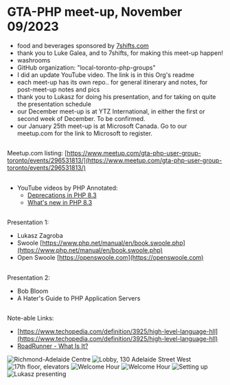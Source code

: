 # GTA-PHP meet-up, November 09/2023

- food and beverages sponsored by [7shifts.com](https://www.7shifts.com)
- thank you to Luke Galea, and to 7shifts, for making this meet-up happen!
- washrooms
- GitHub organization: "local-toronto-php-groups"
- I did an update YouTube video. The link is in this Org's readme
- each meet-up has its own repo.. for general itinerary and notes, for post-meet-up notes and pics
- thank you to Lukasz for doing his presentation, and for taking on quite the presentation schedule
- our December meet-up is at YTZ International, in either the first or second week of December. To be confirmed.
- our January 25th meet-up is at Microsoft Canada. Go to our meetup.com for the link to Microsoft to register. 

##
Meetup.com listing: [https://www.meetup.com/gta-php-user-group-toronto/events/296531813/](https://www.meetup.com/gta-php-user-group-toronto/events/296531813/)

## 
- YouTube videos by PHP Annotated:
  - [Deprecations in PHP 8.3](https://www.youtube.com/watch?v=mGf_ShkSdmE)
  - [What's new in PHP 8.3](https://www.youtube.com/watch?v=nJFsD0bnlTI)
  
##
Presentation 1:
- Lukasz Zagroba
- Swoole [https://www.php.net/manual/en/book.swoole.php](https://www.php.net/manual/en/book.swoole.php)
- Open Swoole [https://openswoole.com](https://openswoole.com)

##
Presentation 2:
- Bob Bloom
- A Hater's Guide to PHP Application Servers

##
Note-able Links:
- [https://www.techopedia.com/definition/3925/high-level-language-hll](https://www.techopedia.com/definition/3925/high-level-language-hll)
- [RoadRunner - What Is It?](https://roadrunner.dev/docs/intro-about/current/en)

![Richmond-Adelaide Centre](/IMG_1253.png)
![Lobby, 130 Adelaide Street West](/IMG_1257.png)
![17th floor, elevators](/IMG_1258.png)
![Welcome Hour](/IMG_1259.png)
![Welcome Hour](/IMG_1260.png)
![Setting up](/IMG_1261.png)
![Lukasz presenting](/IMG_1262.png)

